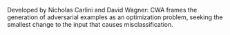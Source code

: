 Developed by Nicholas Carlini and David Wagner: CWA frames the generation of adversarial examples as an optimization problem, seeking the smallest change to the input that causes misclassification.
